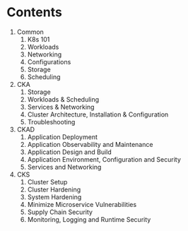 # Contents

1. Common
   1. K8s 101
   2. Workloads
   3. Networking
   4. Configurations
   5. Storage
   6. Scheduling
2. CKA
   1. Storage
   2. Workloads & Scheduling
   3. Services & Networking
   4. Cluster Architecture, Installation & Configuration
   5. Troubleshooting
3. CKAD
   1. Application Deployment
   2. Application Observability and Maintenance
   3. Application Design and Build
   4. Application Environment, Configuration and Security
   5. Services and Networking
4. CKS
   1. Cluster Setup
   2. Cluster Hardening
   3. System Hardening
   4. Minimize Microservice Vulnerabilities
   5. Supply Chain Security
   6. Monitoring, Logging and Runtime Security
